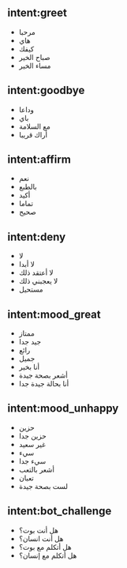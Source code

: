 ## intent:greet
- مرحبا
- هاي
- كيفك
- صباح الخير
- مساء الخير


## intent:goodbye
- وداعا
- باي
- مع السلامة
- أراك قريبا

## intent:affirm
- نعم
- بالطبع
- أكيد
- تماما
- صحيح

## intent:deny
- لا
- لا أبدا
- لا أعتقد ذلك
- لا يعجبني ذلك
- مستحيل

## intent:mood_great
- ممتاز
- جيد جدا
- رائع
- جميل
- أنا بخير
- أشعر بصحة جيدة
- أنا بحالة جيدة جدا

## intent:mood_unhappy
- حزين
- حزين جدا
- غير سعيد
- سيء
- سيء جدا
- أشعر بالتعب
- تعبان
- لست بصحة جيدة

## intent:bot_challenge
- هل أنت بوت؟
- هل أنت انسان؟
- هل أتكلم مع بوت؟
- هل أتكلم مع إنسان؟
